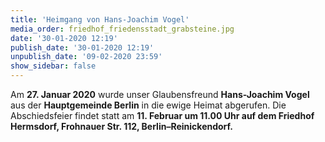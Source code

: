 ```yaml
---
title: 'Heimgang von Hans-Joachim Vogel'
media_order: friedhof_friedensstadt_grabsteine.jpg
date: '30-01-2020 12:19'
publish_date: '30-01-2020 12:19'
unpublish_date: '09-02-2020 23:59'
show_sidebar: false
---
```


Am **27. Januar 2020** wurde unser Glaubensfreund **Hans-Joachim Vogel** aus der **Hauptgemeinde Berlin** in die ewige Heimat abgerufen. Die Abschiedsfeier findet statt am **11. Februar um 11.00 Uhr auf dem Friedhof Hermsdorf, Frohnauer Str. 112, Berlin–Reinickendorf.**